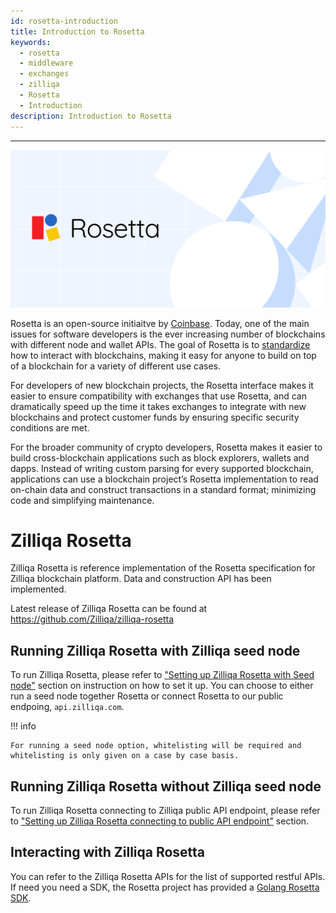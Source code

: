 ```yaml
---
id: rosetta-introduction
title: Introduction to Rosetta
keywords:
  - rosetta
  - middleware
  - exchanges
  - zilliqa
  - Rosetta
  - Introduction
description: Introduction to Rosetta
---
```


---

!["Network sharding"](/assets/img/exchanges/rosetta.png)

Rosetta is an open-source initiaitve by [Coinbase](https://blog.coinbase.com/introducing-rosetta-build-once-integrate-your-blockchain-everywhere-9b97d284f5b9). Today, one of the main issues for software developers is the ever increasing number of blockchains with different node and wallet APIs. The goal of Rosetta is to [standardize](https://github.com/coinbase/rosetta-specifications) how to interact with blockchains, making it easy for anyone to build on top of a blockchain for a variety of different use cases.

For developers of new blockchain projects, the Rosetta interface makes it easier to ensure compatibility with exchanges that use Rosetta, and can dramatically speed up the time it takes exchanges to integrate with new blockchains and protect customer funds by ensuring specific security conditions are met.

For the broader community of crypto developers, Rosetta makes it easier to build cross-blockchain applications such as block explorers, wallets and dapps. Instead of writing custom parsing for every supported blockchain, applications can use a blockchain project’s Rosetta implementation to read on-chain data and construct transactions in a standard format; minimizing code and simplifying maintenance.

# Zilliqa Rosetta

Zilliqa Rosetta is reference implementation of the Rosetta specification for Zilliqa blockchain platform. Data and construction API has been implemented.

Latest release of Zilliqa Rosetta can be found at https://github.com/Zilliqa/zilliqa-rosetta

## Running Zilliqa Rosetta with Zilliqa seed node

To run Zilliqa Rosetta, please refer to ["Setting up Zilliqa Rosetta with Seed node"](rosetta-setting-up-seed-node) section on instruction on how to set it up. You can choose to either run a seed node together Rosetta or connect Rosetta to our public endpoing, `api.zilliqa.com`.

!!! info

    For running a seed node option, whitelisting will be required and whitelisting is only given on a case by case basis.

## Running Zilliqa Rosetta without Zilliqa seed node

To run Zilliqa Rosetta connecting to Zilliqa public API endpoint, please refer to ["Setting up Zilliqa Rosetta connecting to public API endpoint"](rosetta-setting-up-no-seed-node) section.

## Interacting with Zilliqa Rosetta

You can refer to the Zilliqa Rosetta APIs for the list of supported restful APIs. If need you need a SDK, the Rosetta project has provided a [Golang Rosetta SDK](https://github.com/coinbase/rosetta-sdk-go).

